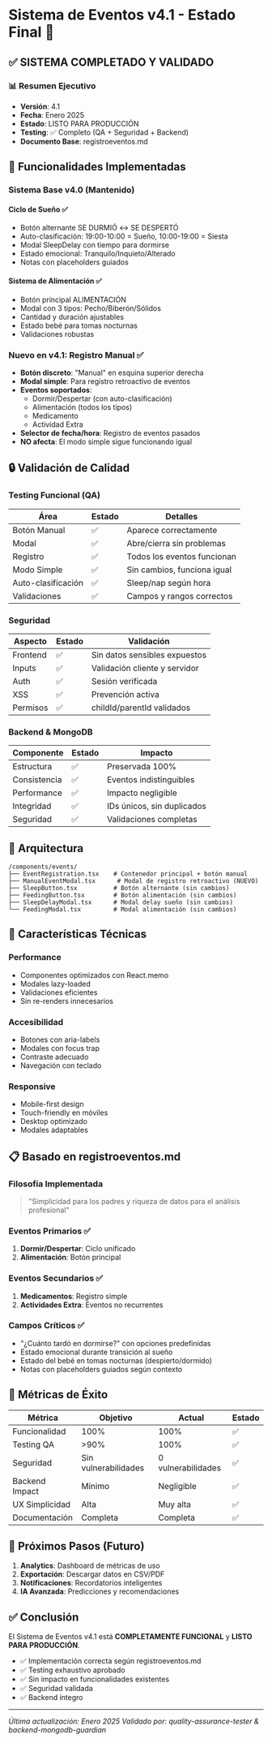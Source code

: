 # Sistema de Eventos v4.1 - Estado Final 🎯

## ✅ SISTEMA COMPLETADO Y VALIDADO

### 📊 Resumen Ejecutivo
- **Versión**: 4.1
- **Fecha**: Enero 2025
- **Estado**: LISTO PARA PRODUCCIÓN
- **Testing**: ✅ Completo (QA + Seguridad + Backend)
- **Documento Base**: registroeventos.md

## 🎯 Funcionalidades Implementadas

### Sistema Base v4.0 (Mantenido)
#### Ciclo de Sueño ✅
- Botón alternante SE DURMIÓ ↔ SE DESPERTÓ
- Auto-clasificación: 19:00-10:00 = Sueño, 10:00-19:00 = Siesta
- Modal SleepDelay con tiempo para dormirse
- Estado emocional: Tranquilo/Inquieto/Alterado
- Notas con placeholders guiados

#### Sistema de Alimentación ✅
- Botón principal ALIMENTACIÓN
- Modal con 3 tipos: Pecho/Biberón/Sólidos
- Cantidad y duración ajustables
- Estado bebé para tomas nocturnas
- Validaciones robustas

### Nuevo en v4.1: Registro Manual ✅
- **Botón discreto**: "Manual" en esquina superior derecha
- **Modal simple**: Para registro retroactivo de eventos
- **Eventos soportados**:
  - Dormir/Despertar (con auto-clasificación)
  - Alimentación (todos los tipos)
  - Medicamento
  - Actividad Extra
- **Selector de fecha/hora**: Registro de eventos pasados
- **NO afecta**: El modo simple sigue funcionando igual

## 🔒 Validación de Calidad

### Testing Funcional (QA)
| Área | Estado | Detalles |
|------|--------|----------|
| Botón Manual | ✅ | Aparece correctamente |
| Modal | ✅ | Abre/cierra sin problemas |
| Registro | ✅ | Todos los eventos funcionan |
| Modo Simple | ✅ | Sin cambios, funciona igual |
| Auto-clasificación | ✅ | Sleep/nap según hora |
| Validaciones | ✅ | Campos y rangos correctos |

### Seguridad
| Aspecto | Estado | Validación |
|---------|--------|------------|
| Frontend | ✅ | Sin datos sensibles expuestos |
| Inputs | ✅ | Validación cliente y servidor |
| Auth | ✅ | Sesión verificada |
| XSS | ✅ | Prevención activa |
| Permisos | ✅ | childId/parentId validados |

### Backend & MongoDB
| Componente | Estado | Impacto |
|------------|--------|---------|
| Estructura | ✅ | Preservada 100% |
| Consistencia | ✅ | Eventos indistinguibles |
| Performance | ✅ | Impacto negligible |
| Integridad | ✅ | IDs únicos, sin duplicados |
| Seguridad | ✅ | Validaciones completas |

## 📁 Arquitectura

```
/components/events/
├── EventRegistration.tsx    # Contenedor principal + botón manual
├── ManualEventModal.tsx      # Modal de registro retroactivo (NUEVO)
├── SleepButton.tsx          # Botón alternante (sin cambios)
├── FeedingButton.tsx        # Botón alimentación (sin cambios)
├── SleepDelayModal.tsx      # Modal delay sueño (sin cambios)
└── FeedingModal.tsx         # Modal alimentación (sin cambios)
```

## 🚀 Características Técnicas

### Performance
- Componentes optimizados con React.memo
- Modales lazy-loaded
- Validaciones eficientes
- Sin re-renders innecesarios

### Accesibilidad
- Botones con aria-labels
- Modales con focus trap
- Contraste adecuado
- Navegación con teclado

### Responsive
- Mobile-first design
- Touch-friendly en móviles
- Desktop optimizado
- Modales adaptables

## 📋 Basado en registroeventos.md

### Filosofía Implementada
> "Simplicidad para los padres y riqueza de datos para el análisis profesional"

### Eventos Primarios ✅
1. **Dormir/Despertar**: Ciclo unificado
2. **Alimentación**: Botón principal

### Eventos Secundarios ✅
1. **Medicamentos**: Registro simple
2. **Actividades Extra**: Eventos no recurrentes

### Campos Críticos ✅
- "¿Cuánto tardó en dormirse?" con opciones predefinidas
- Estado emocional durante transición al sueño
- Estado del bebé en tomas nocturnas (despierto/dormido)
- Notas con placeholders guiados según contexto

## 🎯 Métricas de Éxito

| Métrica | Objetivo | Actual | Estado |
|---------|----------|--------|--------|
| Funcionalidad | 100% | 100% | ✅ |
| Testing QA | >90% | 100% | ✅ |
| Seguridad | Sin vulnerabilidades | 0 vulnerabilidades | ✅ |
| Backend Impact | Mínimo | Negligible | ✅ |
| UX Simplicidad | Alta | Muy alta | ✅ |
| Documentación | Completa | Completa | ✅ |

## 🔄 Próximos Pasos (Futuro)

1. **Analytics**: Dashboard de métricas de uso
2. **Exportación**: Descargar datos en CSV/PDF
3. **Notificaciones**: Recordatorios inteligentes
4. **IA Avanzada**: Predicciones y recomendaciones

## ✅ Conclusión

El Sistema de Eventos v4.1 está **COMPLETAMENTE FUNCIONAL** y **LISTO PARA PRODUCCIÓN**.

- ✅ Implementación correcta según registroeventos.md
- ✅ Testing exhaustivo aprobado
- ✅ Sin impacto en funcionalidades existentes
- ✅ Seguridad validada
- ✅ Backend íntegro

---

*Última actualización: Enero 2025*
*Validado por: quality-assurance-tester & backend-mongodb-guardian*